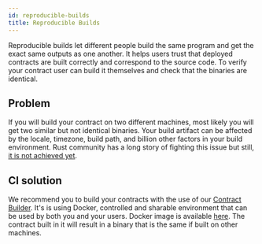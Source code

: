 ```yaml
---
id: reproducible-builds
title: Reproducible Builds
---
```


Reproducible builds let different people build the same program and get the exact same outputs as one another. It helps users trust that deployed contracts are built correctly and correspond to the source code. To verify your contract user can build it themselves and check that the binaries are identical.

## Problem

If you will build your contract on two different machines, most likely you will get two similar but not identical binaries. Your build artifact can be affected by the locale, timezone, build path, and billion other factors in your build environment. Rust community has a long story of fighting this issue but still, [it is not achieved yet](https://github.com/rust-lang/rust/labels/A-reproducibility).

## CI solution

We recommend you to build your contracts with the use of our [Contract Builder](https://github.com/near/near-sdk-rs/tree/master/contract-builder). It's is using Docker, controlled and sharable environment that can be used by both you and your users. Docker image is available [here](https://hub.docker.com/r/nearprotocol/contract-builder). The contract built in it will result in a binary that is the same if built on other machines.
